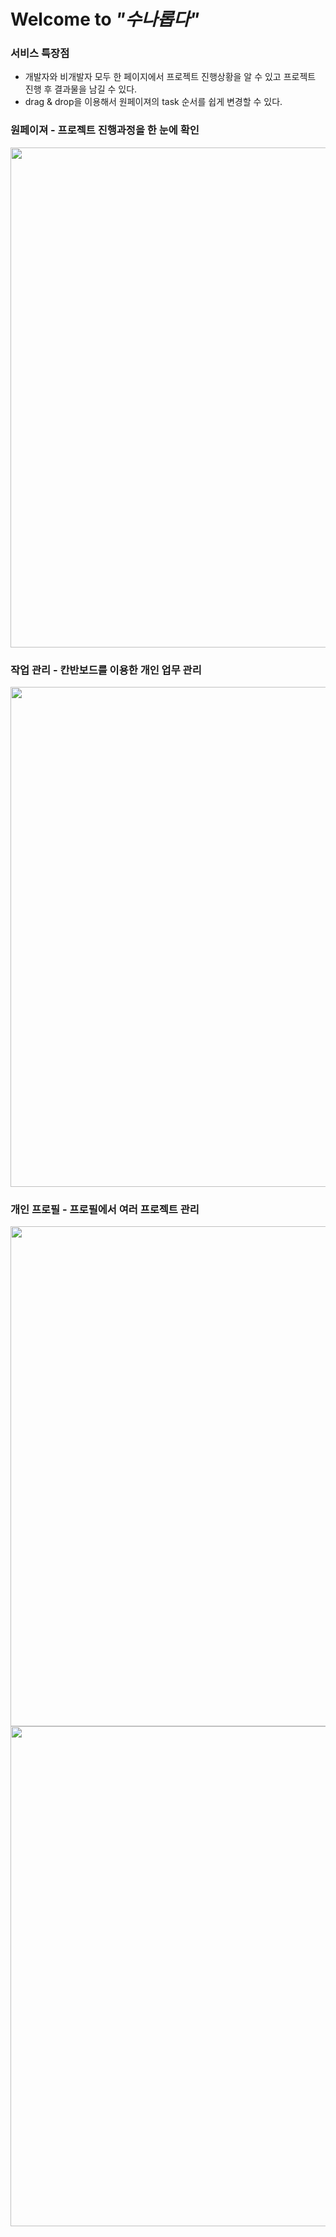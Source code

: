 # Welcome to _"수나롭다"_

### 서비스 특장점
- 개발자와 비개발자 모두 한 페이지에서 프로젝트 진행상황을 알 수 있고 프로젝트 진행 후 결과물을 남길 수 있다.
- drag & drop을 이용해서 원페이져의 task 순서를 쉽게 변경할 수 있다.

### 원페이져 - 프로젝트 진행과정을 한 눈에 확인
<img src= "https://github.com/SNRD-likelion/SNRD-frontend/assets/87116017/9f4de16f-06fd-40b7-b3f2-af7af63fffe2" width="800px" />


### 작업 관리 - 칸반보드를 이용한 개인 업무 관리
<img src= "https://github.com/SNRD-likelion/SNRD-frontend/assets/87116017/5900a8bf-3908-4324-b979-5ed5d829f678" width="800px" />

### 개인 프로필 - 프로필에서 여러 프로젝트 관리
<img src= "https://github.com/SNRD-likelion/SNRD-frontend/assets/87116017/d3b51faa-b1c7-449e-afa7-e2eca53f0f62" width="800px" />
<img src= "https://github.com/SNRD-likelion/SNRD-frontend/assets/87116017/06e4af0f-b8bd-49e9-9cb2-b108dcb9e1a0" width="800px" />

